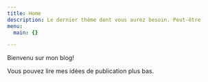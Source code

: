 ```yaml
---
title: Home
description: Le dernier thème dont vous aurez besoin. Peut-être
menu:
  main: {}

---
```

Bienvenu sur mon blog!

Vous pouvez lire mes idées de publication plus bas.
